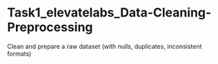 # Task1_elevatelabs_Data-Cleaning-Preprocessing
Clean and prepare a raw dataset (with nulls, duplicates, inconsistent formats)
